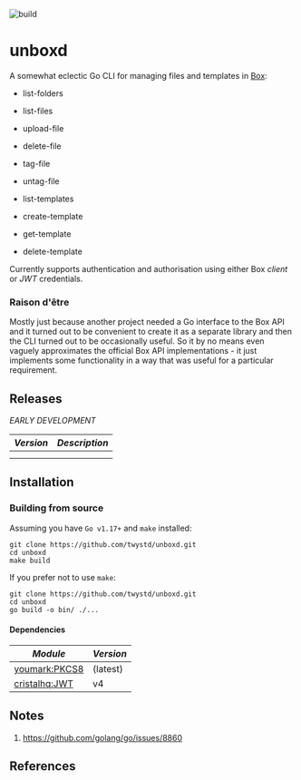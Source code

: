 ![build](https://github.com/twystd/unboxd/workflows/build/badge.svg)

# unboxd

A somewhat eclectic Go CLI for managing files and templates in [Box](box.com): 

- list-folders

- list-files
- upload-file
- delete-file
- tag-file
- untag-file

- list-templates  
- create-template
- get-template
- delete-template

Currently supports authentication and authorisation using either Box _client_ or _JWT_ credentials.

### Raison d'être

Mostly just because another project needed a Go interface to the Box API and it turned out to be convenient
to create it as a separate library and then the CLI turned out to be occasionally useful. So it by no means
even vaguely approximates the official Box API implementations - it just implements some functionality in a 
way that was useful for a particular requirement.

## Releases

*EARLY DEVELOPMENT*

| *Version* | *Description*               |
| --------- | ----------------------------|
|           |                             |
|           |                             |                                                                    

## Installation

### Building from source

Assuming you have `Go v1.17+` and `make` installed:

```
git clone https://github.com/twystd/unboxd.git
cd unboxd
make build
```

If you prefer not to use `make`:
```
git clone https://github.com/twystd/unboxd.git
cd unboxd
go build -o bin/ ./...
```

#### Dependencies

| *Module*                                             | *Version*  |
| -----------------------------------------------------| ---------- |
| [youmark:PKCS8](https://github.com/youmark/pkcs8)    | (latest)   |
| [cristalhq:JWT](https://github.com/cristalhq/jwt/v4) | v4         |


## Notes

1. https://github.com/golang/go/issues/8860


## References

